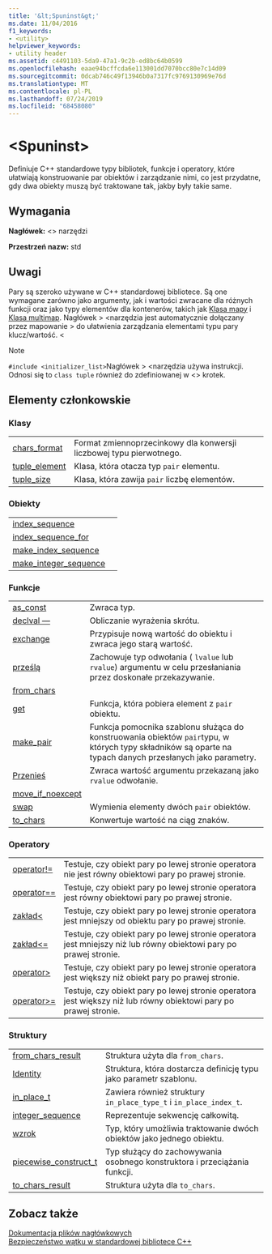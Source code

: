 ```yaml
---
title: '&lt;Spuninst&gt;'
ms.date: 11/04/2016
f1_keywords:
- <utility>
helpviewer_keywords:
- utility header
ms.assetid: c4491103-5da9-47a1-9c2b-ed8bc64b0599
ms.openlocfilehash: eaae94bcffcda6e113001dd7070bcc80e7c14d09
ms.sourcegitcommit: 0dcab746c49f13946b0a7317fc9769130969e76d
ms.translationtype: MT
ms.contentlocale: pl-PL
ms.lasthandoff: 07/24/2019
ms.locfileid: "68458080"
---
```

# <a name="ltutilitygt"></a>&lt;Spuninst&gt;

Definiuje C++ standardowe typy bibliotek, funkcje i operatory, które ułatwiają konstruowanie par obiektów i zarządzanie nimi, co jest przydatne, gdy dwa obiekty muszą być traktowane tak, jakby były takie same.

## <a name="requirements"></a>Wymagania

**Nagłówek:** \<> narzędzi

**Przestrzeń nazw:** std

## <a name="remarks"></a>Uwagi

Pary są szeroko używane w C++ standardowej bibliotece. Są one wymagane zarówno jako argumenty, jak i wartości zwracane dla różnych funkcji oraz jako typy elementów dla kontenerów, takich jak [Klasa mapy](../standard-library/map-class.md) i [Klasa multimap](../standard-library/multimap-class.md). Nagłówek > \<narzędzia jest automatycznie dołączany przez mapowanie > do ułatwienia zarządzania elementami typu pary klucz/wartość. \<

> [!NOTE]
> `#include <initializer_list>`Nagłówek > \<narzędzia używa instrukcji. Odnosi się to `class tuple` również do zdefiniowanej w \<> krotek.

## <a name="members"></a>Elementy członkowskie

### <a name="classes"></a>Klasy

|||
|-|-|
|[chars_format](../standard-library/chars-format-class.md)|Format zmiennoprzecinkowy dla konwersji liczbowej typu pierwotnego.|
|[tuple_element](../standard-library/tuple-element-class-tuple.md)|Klasa, która otacza typ `pair` elementu.|
|[tuple_size](../standard-library/tuple-size-class-tuple.md)|Klasa, która zawija `pair` liczbę elementów.|

### <a name="objects"></a>Obiekty

|||
|-|-|
|[index_sequence](../standard-library/utility-functions.md#index_sequence)||
|[index_sequence_for](../standard-library/utility-functions.md#index_sequence_for)||
|[make_index_sequence](../standard-library/utility-functions.md#make_index_sequence)||
|[make_integer_sequence](../standard-library/utility-functions.md#make_integer_sequence)||

### <a name="functions"></a>Funkcje

|||
|-|-|
|[as_const](../standard-library/utility-functions.md#asconst)|Zwraca typ.|
|[declval —](../standard-library/utility-functions.md#declval)|Obliczanie wyrażenia skrótu.|
|[exchange](../standard-library/utility-functions.md#exchange)|Przypisuje nową wartość do obiektu i zwraca jego starą wartość.|
|[prześlą](../standard-library/utility-functions.md#forward)|Zachowuje typ odwołania ( `lvalue` lub `rvalue`) argumentu w celu przesłaniania przez doskonałe przekazywanie.|
|[from_chars](../standard-library/utility-functions.md#from_chars)||
|[get](../standard-library/utility-functions.md#get)|Funkcja, która pobiera element z `pair` obiektu.|
|[make_pair](../standard-library/utility-functions.md#make_pair)|Funkcja pomocnika szablonu służąca do konstruowania obiektów `pair`typu, w których typy składników są oparte na typach danych przesłanych jako parametry.|
|[Przenieś](../standard-library/utility-functions.md#move)|Zwraca wartość argumentu przekazaną jako `rvalue` odwołanie.|
|[move_if_noexcept](../standard-library/utility-functions.md#moveif)||
|[swap](../standard-library/utility-functions.md#swap)|Wymienia elementy dwóch `pair` obiektów.|
|[to_chars](../standard-library/utility-functions.md#to_chars)|Konwertuje wartość na ciąg znaków.|

### <a name="operators"></a>Operatory

|||
|-|-|
|[operator!=](../standard-library/utility-operators.md#op_neq)|Testuje, czy obiekt pary po lewej stronie operatora nie jest równy obiektowi pary po prawej stronie.|
|[operator==](../standard-library/utility-operators.md#op_eq_eq)|Testuje, czy obiekt pary po lewej stronie operatora jest równy obiektowi pary po prawej stronie.|
|[zakład\<](../standard-library/utility-operators.md#op_lt)|Testuje, czy obiekt pary po lewej stronie operatora jest mniejszy od obiektu pary po prawej stronie.|
|[zakład\<=](../standard-library/utility-operators.md#op_gt_eq)|Testuje, czy obiekt pary po lewej stronie operatora jest mniejszy niż lub równy obiektowi pary po prawej stronie.|
|[operator>](../standard-library/utility-operators.md#op_gt)|Testuje, czy obiekt pary po lewej stronie operatora jest większy niż obiekt pary po prawej stronie.|
|[operator>=](../standard-library/utility-operators.md#op_gt_eq)|Testuje, czy obiekt pary po lewej stronie operatora jest większy niż lub równy obiektowi pary po prawej stronie.|

### <a name="structs"></a>Struktury

|||
|-|-|
|[from_chars_result](../standard-library/from-chars-result-structure.md)|Struktura użyta dla `from_chars`.|
|[Identity](../standard-library/identity-structure.md)|Struktura, która dostarcza definicję typu jako parametr szablonu.|
|[in_place_t](../standard-library/in-place-t-struct.md)|Zawiera również struktury `in_place_type_t` i `in_place_index_t`.|
|[integer_sequence](../standard-library/integer-sequence-class.md)|Reprezentuje sekwencję całkowitą.|
|[wzrok](../standard-library/pair-structure.md)|Typ, który umożliwia traktowanie dwóch obiektów jako jednego obiektu.|
|[piecewise_construct_t](../standard-library/piecewise-construct-t-structure.md)|Typ służący do zachowywania osobnego konstruktora i przeciążania funkcji.|
|[to_chars_result](../standard-library/to-chars-result-structure.md)|Struktura użyta dla `to_chars`.|

## <a name="see-also"></a>Zobacz także

[Dokumentacja plików nagłówkowych](../standard-library/cpp-standard-library-header-files.md)\
[Bezpieczeństwo wątku w standardowej bibliotece C++](../standard-library/thread-safety-in-the-cpp-standard-library.md)

